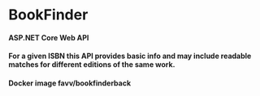 # BookFinder
#### ASP.NET Core Web API 

#### For a given ISBN this API provides basic info and may include readable matches for different editions of the same work. 
#### Docker image favv/bookfinderback

